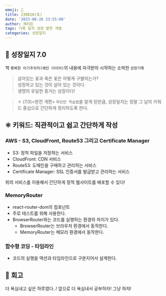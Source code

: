 ```yaml
---
emoji: 🌱
title: 230826(토)
date: '2023-08-26 23:55:00'
author: 제이든
tags: 기록 일지 성장 발전 개발
categories: 성장일지
---
```


## 🚤 성장일지 7.0

책 `행복한 이기주의자(웨인 다이어)`의 내용에 자극받아 시작하는 소박한 `성장기록`

> 살아있는 꽃과 죽은 꽃은 어떻게 구별하는가?<br/>
> 성장하고 있는 것이 살아 있는 것이다.<br/>
> 생명의 유일한 증거는 성장이다!

> ⚛ (7.0)<완전 개편> `파인만 학습법`을 알게 된만큼, 성장일지는 정말 그 날의 키워드 중심으로 간단하게 정리하도록 한다.

## ⚛️ 키워드: 직관적이고 쉽고 간단하게 작성

### AWS - S3, CloudFront, Route53 그리고 Certificate Manager

- S3: 정적 파일을 저장하는 서비스
- CloudFront: CDN 서비스
- Route53: 도메인을 구매하고 관리하는 서비스
- Certificate Manager: SSL 인증서를 발급받고 관리하는 서비스

위의 서비스를 이용해서 간단하게 정적 웹사이트를 배포할 수 있다!

### MemoryRouter

- react-router-dom의 컴포넌트
- 주로 테스트를 위해 사용한다.
- BrowserRouter와는 코드를 실행하는 환경의 차이가 있다.
  - BrowserRouter는 브라우저 환경에서 동작한다.
  - MemoryRouter는 메모리 환경에서 동작한다.

### 함수형 코딩 - 타임라인

- 코드의 실행을 액션과 타임라인으로 구분지어서 설계한다.

## 📝 회고

더 욕심내고 싶은 하루였다..! 앞으로 더 욕심내서 공부하자! 그냥 하자!

```toc

```
